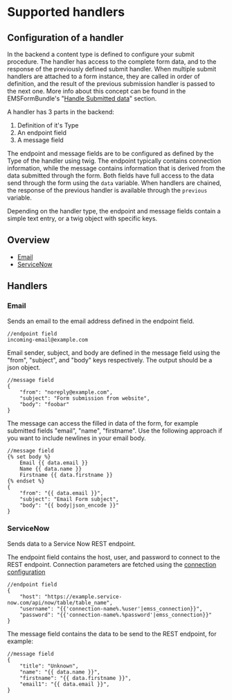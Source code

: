 # Supported handlers

## Configuration of a handler
In the backend a content type is defined to configure your submit procedure. The handler has access to the complete form data, and to the response of the previously defined submit handler. When multiple submit handlers are attached to a form instance, they are called in order of definition, and the result of the previous submission handler is passed to the next one.
More info about this concept can be found in the EMSFormBundle's "[Handle Submitted data](https://github.com/ems-project/EMSFormBundle/blob/master/Resources/doc/handlers.md)" section.

A handler has 3 parts in the backend:
1. Definition of it's Type
1. An endpoint field
1. A message field

The endpoint and message fields are to be configured as defined by the Type of the handler using twig. The endpoint typically contains connection information, while the message contains information that is derived from the data submitted through the form.
Both fields have full access to the data send through the form using the `data` variable. When handlers are chained, the response of the previous handler is available through the `previous` variable.

Depending on the handler type, the endpoint and message fields contain a simple text entry, or a twig object with specific keys.

## Overview
* [Email](#email)
* [ServiceNow](#servicenow)

## Handlers

### Email <a name="email"/>
Sends an email to the email address defined in the endpoint field. 
```twig 
//endpoint field
incoming-email@example.com
```

Email sender, subject, and body are defined in the message field using the "from", "subject", and "body" keys respectively. The output should be a json object.
```twig 
//message field
{
    "from": "noreply@example.com",
    "subject": "Form submission from website",
    "body": "foobar"
}
```

The message can access the filled in data of the form, for example submitted fields "email", "name", "firstname". Use the following approach if you want to include newlines in your email body.
```twig 
//message field
{% set body %}
    Email {{ data.email }}
    Name {{ data.name }}
    Firstname {{ data.firstname }}
{% endset %}
{
    "from": "{{ data.email }}", 
    "subject": "Email Form subject", 
    "body": "{{ body|json_encode }}"
}
```

### ServiceNow <a name="servicenow"/>
Sends data to a Service Now REST endpoint. 

The endpoint field contains the host, user, and password to connect to the REST endpoint. Connection parameters are fetched using the [connection configuration](/Resources/doc/config.md#connection)
```twig 
//endpoint field
{
    "host": "https://example.service-now.com/api/now/table/table_name",
    "username": "{{'connection-name%.%user'|emss_connection}}",
    "password": "{{'connection-name%.%password'|emss_connection}}"
}
```

The message field contains the data to be send to the REST endpoint, for example:
```twig 
//message field
{
    "title": "Unknown",
    "name": "{{ data.name }}",
    "firstname": "{{ data.firstname }}",
    "email1": "{{ data.email }}",
}
```
